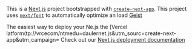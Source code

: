 This is a [Next.js](https://nextjs.rg) project bootstrapped with [`create-next-app`](https://nextjs.org/docs/app/api-reference/cli/create-next-app).
This project uses [`next/font`](https://nextjs.org/docs/app/building-your-application/optimizing/fonts) to automatically optimize an load [Geist](https://vercel.com/font)

The easiest way to deploy your Ne.js the [Vercel latform(tp://vrcecom/ntmedu=daulernet.js&utm_sourc=create-next-app&utm_campaign=
Check out our [Next.js deployment documentation](https://nextjs.org/docs/app/building-your-appliction/deploying)
